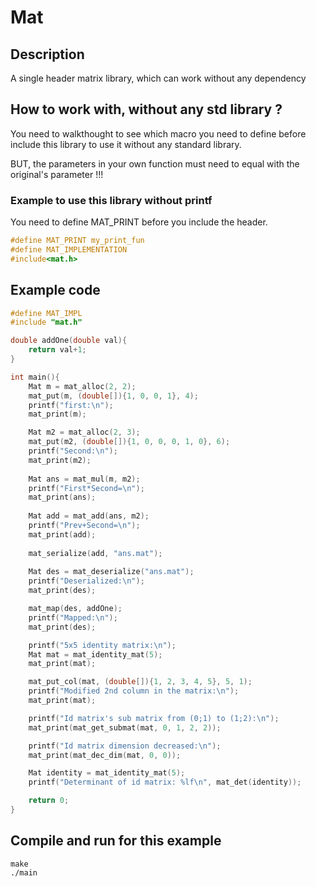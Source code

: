 # Mat
## Description
A single header matrix library, which can work without any dependency

## How to work with, without any std library ?
You need to walkthought to see which macro you need to define before include this library to use it without any standard library.

BUT, the parameters in your own function must need to equal with the original's parameter !!!

### Example to use this library without printf
You need to define MAT_PRINT before you include the header.
```C
#define MAT_PRINT my_print_fun
#define MAT_IMPLEMENTATION
#include<mat.h>
```

## Example code
```C
#define MAT_IMPL
#include "mat.h"

double addOne(double val){
    return val+1;
}

int main(){
    Mat m = mat_alloc(2, 2);
    mat_put(m, (double[]){1, 0, 0, 1}, 4);
    printf("first:\n");
    mat_print(m);

    Mat m2 = mat_alloc(2, 3);
    mat_put(m2, (double[]){1, 0, 0, 0, 1, 0}, 6);
    printf("Second:\n");
    mat_print(m2);
    
    Mat ans = mat_mul(m, m2);
    printf("First*Second=\n");
    mat_print(ans);
    
    Mat add = mat_add(ans, m2);
    printf("Prev+Second=\n");
    mat_print(add);
    
    mat_serialize(add, "ans.mat");
    
    Mat des = mat_deserialize("ans.mat");
    printf("Deserialized:\n");
    mat_print(des);

    mat_map(des, addOne);
    printf("Mapped:\n");
    mat_print(des);

    printf("5x5 identity matrix:\n");
    Mat mat = mat_identity_mat(5);
    mat_print(mat);

    mat_put_col(mat, (double[]){1, 2, 3, 4, 5}, 5, 1);
    printf("Modified 2nd column in the matrix:\n");
    mat_print(mat);

    printf("Id matrix's sub matrix from (0;1) to (1;2):\n");
    mat_print(mat_get_submat(mat, 0, 1, 2, 2));

    printf("Id matrix dimension decreased:\n");
    mat_print(mat_dec_dim(mat, 0, 0));

    Mat identity = mat_identity_mat(5);
    printf("Determinant of id matrix: %lf\n", mat_det(identity));

    return 0;
}
```

## Compile and run for this example
```console
make
./main
```
